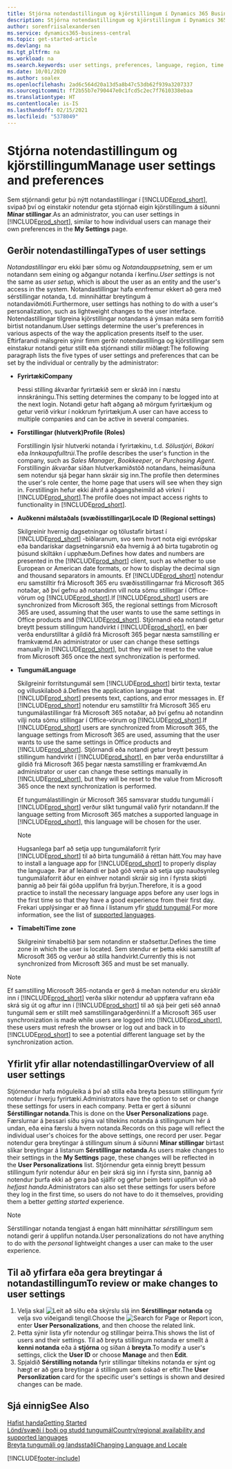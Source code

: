 ```yaml
---
title: Stjórna notendastillingum og kjörstillingum í Dynamics 365 Business Central
description: Stjórna notendastillingum og kjörstillingum í Dynamics 365 Business Central.
author: sorenfriisalexandersen
ms.service: dynamics365-business-central
ms.topic: get-started-article
ms.devlang: na
ms.tgt_pltfrm: na
ms.workload: na
ms.search.keywords: user settings, preferences, language, region, time zone, regional settings
ms.date: 10/01/2020
ms.author: soalex
ms.openlocfilehash: 2ad6c564d20a13d5a8b47c53db62f939a3207337
ms.sourcegitcommit: ff2b55b7e790447e0c1fcd5c2ec7f7610338ebaa
ms.translationtype: HT
ms.contentlocale: is-IS
ms.lasthandoff: 02/15/2021
ms.locfileid: "5378049"
---
```

# <a name="manage-user-settings-and-preferences"></a><span data-ttu-id="a1b0c-103">Stjórna notendastillingum og kjörstillingum</span><span class="sxs-lookup"><span data-stu-id="a1b0c-103">Manage user settings and preferences</span></span>

<span data-ttu-id="a1b0c-104">Sem stjórnandi getur þú nýtt notandastillingar í [!INCLUDE[prod_short](includes/prod_short.md)], svipað því og einstakir notendur geta stjórnað eigin kjörstillingum á síðunni **Mínar stillingar**.</span><span class="sxs-lookup"><span data-stu-id="a1b0c-104">As an administrator, you can user settings in [!INCLUDE[prod_short](includes/prod_short.md)], similar to how individual users can manage their own preferences in the **My Settings** page.</span></span>  

## <a name="types-of-user-settings"></a><span data-ttu-id="a1b0c-105">Gerðir notendastillinga</span><span class="sxs-lookup"><span data-stu-id="a1b0c-105">Types of user settings</span></span>

<span data-ttu-id="a1b0c-106">*Notandastillingar* eru ekki þær sömu og *Notandauppsetning*, sem er um notandann sem eining og aðgangur notanda í kerfinu.</span><span class="sxs-lookup"><span data-stu-id="a1b0c-106">*User settings* is not the same as *user setup*, which is about the user as an entity and the user's access in the system.</span></span> <span data-ttu-id="a1b0c-107">Notandastillingar hafa ennfremur ekkert að gera með sérstillingar notanda, t.d. minniháttar breytingum á notandaviðmóti.</span><span class="sxs-lookup"><span data-stu-id="a1b0c-107">Furthermore, user settings has nothing to do with a user's personalization, such as lightweight changes to the user interface.</span></span> <span data-ttu-id="a1b0c-108">Notendastillingar tilgreina kjörstillingar notandans á ýmsan máta sem forritið birtist notandanum.</span><span class="sxs-lookup"><span data-stu-id="a1b0c-108">User settings determine the user's preferences in various aspects of the way the application presents itself to the user.</span></span> <span data-ttu-id="a1b0c-109">Eftirfarandi málsgrein sýnir fimm gerðir notendastillinga og kjörstillingar sem einstakur notandi getur stillt eða stjórnandi stillir miðlægt:</span><span class="sxs-lookup"><span data-stu-id="a1b0c-109">The following paragraph lists the five types of user settings and preferences that can be set by the individual or centrally by the administrator:</span></span>

- <span data-ttu-id="a1b0c-110">**Fyrirtæki**</span><span class="sxs-lookup"><span data-stu-id="a1b0c-110">**Company**</span></span>  

  <span data-ttu-id="a1b0c-111">Þessi stilling ákvarðar fyrirtækið sem er skráð inn í næstu innskráningu.</span><span class="sxs-lookup"><span data-stu-id="a1b0c-111">This setting determines the company to be logged into at the next login.</span></span> <span data-ttu-id="a1b0c-112">Notandi getur haft aðgang að mörgum fyrirtækjum og getur verið virkur í nokkrum fyrirtækjum.</span><span class="sxs-lookup"><span data-stu-id="a1b0c-112">A user can have access to multiple companies and can be active in several companies.</span></span>

- <span data-ttu-id="a1b0c-113">**Forstillingar (hlutverk)**</span><span class="sxs-lookup"><span data-stu-id="a1b0c-113">**Profile (Roles)**</span></span>  

  <span data-ttu-id="a1b0c-114">Forstillingin lýsir hlutverki notanda í fyrirtækinu, t.d. *Sölustjóri*, *Bókari* eða *Innkaupafulltrúi*.</span><span class="sxs-lookup"><span data-stu-id="a1b0c-114">The profile describes the user's function in the company, such as *Sales Manager*, *Bookkeeper*, or *Purchasing Agent*.</span></span> <span data-ttu-id="a1b0c-115">Forstillingin ákvarðar síðan hlutverkamiðstöð notandans, heimasíðuna sem notendur sjá þegar hann skráir sig inn.</span><span class="sxs-lookup"><span data-stu-id="a1b0c-115">The profile then determines the user's role center, the home page that users will see when they sign in.</span></span> <span data-ttu-id="a1b0c-116">Forstillingin hefur ekki áhrif á aðgangsheimild að virkni í [!INCLUDE[prod_short](includes/prod_short.md)].</span><span class="sxs-lookup"><span data-stu-id="a1b0c-116">The profile does not impact access rights to functionality in [!INCLUDE[prod_short](includes/prod_short.md)].</span></span>  

- <span data-ttu-id="a1b0c-117">**Auðkenni málstaðals (svæðisstillingar)**</span><span class="sxs-lookup"><span data-stu-id="a1b0c-117">**Locale ID (Regional settings)**</span></span>  

  <span data-ttu-id="a1b0c-118">Skilgreinir hvernig dagsetningar og tölustafir birtast í [!INCLUDE[prod_short](includes/prod_short.md)] -biðlaranum, svo sem hvort nota eigi evrópskar eða bandarískar dagsetningarsnið eða hvernig á að birta tugabrotin og þúsund skiltákn í upphæðum.</span><span class="sxs-lookup"><span data-stu-id="a1b0c-118">Defines how dates and numbers are presented in the [!INCLUDE[prod_short](includes/prod_short.md)] client, such as whether to use European or American date formats, or how to display the decimal sign and thousand separators in amounts.</span></span> <span data-ttu-id="a1b0c-119">Ef [!INCLUDE[prod_short](includes/prod_short.md)] notendur eru samstilltir frá Microsoft 365  eru svæðisstillingarnar frá Microsoft 365  notaðar, að því gefnu að notandinn vill nota sömu stillingar í Office-vörum og [!INCLUDE[prod_short](includes/prod_short.md)].</span><span class="sxs-lookup"><span data-stu-id="a1b0c-119">If [!INCLUDE[prod_short](includes/prod_short.md)] users are synchronized from Microsoft 365, the regional settings from Microsoft 365 are used, assuming that the user wants to use the same settings in Office products and [!INCLUDE[prod_short](includes/prod_short.md)].</span></span> <span data-ttu-id="a1b0c-120">Stjórnandi eða notandi getur breytt þessum stillingum handvirkt í [!INCLUDE[prod_short](includes/prod_short.md)], en þær verða endurstilltar á gildið frá Microsoft 365 þegar næsta samstilling er framkvæmd.</span><span class="sxs-lookup"><span data-stu-id="a1b0c-120">An administrator or user can change these settings manually in [!INCLUDE[prod_short](includes/prod_short.md)], but they will be reset to the value from Microsoft 365 once the next synchronization is performed.</span></span>

- <span data-ttu-id="a1b0c-121">**Tungumál**</span><span class="sxs-lookup"><span data-stu-id="a1b0c-121">**Language**</span></span>  

  <span data-ttu-id="a1b0c-122">Skilgreinir forritstungumál sem [!INCLUDE[prod_short](includes/prod_short.md)] birtir texta, textar og villuskilaboð á.</span><span class="sxs-lookup"><span data-stu-id="a1b0c-122">Defines the application language that [!INCLUDE[prod_short](includes/prod_short.md)] presents text, captions, and error messages in.</span></span> <span data-ttu-id="a1b0c-123">Ef [!INCLUDE[prod_short](includes/prod_short.md)] notendur eru samstilltir frá Microsoft 365  eru tungumálastillingar frá Microsoft 365  notaðar, að því gefnu að notandinn vilji nota sömu stillingar í Office-vörum og [!INCLUDE[prod_short](includes/prod_short.md)].</span><span class="sxs-lookup"><span data-stu-id="a1b0c-123">If [!INCLUDE[prod_short](includes/prod_short.md)] users are synchronized from Microsoft 365, the language settings from Microsoft 365 are used, assuming that the user wants to use the same settings in Office products and [!INCLUDE[prod_short](includes/prod_short.md)].</span></span> <span data-ttu-id="a1b0c-124">Stjórnandi eða notandi getur breytt þessum stillingum handvirkt í [!INCLUDE[prod_short](includes/prod_short.md)], en þær verða endurstilltar á gildið frá Microsoft 365 þegar næsta samstilling er framkvæmd.</span><span class="sxs-lookup"><span data-stu-id="a1b0c-124">An administrator or user can change these settings manually in [!INCLUDE[prod_short](includes/prod_short.md)], but they will be reset to the value from Microsoft 365 once the next synchronization is performed.</span></span>

  <span data-ttu-id="a1b0c-125">Ef tungumálastillingin úr Microsoft 365 samsvarar studdu tungumáli í [!INCLUDE[prod_short](includes/prod_short.md)] verður slíkt tungumál valið fyrir notandann.</span><span class="sxs-lookup"><span data-stu-id="a1b0c-125">If the language setting from Microsoft 365 matches a supported language in [!INCLUDE[prod_short](includes/prod_short.md)], this language will be chosen for the user.</span></span>  

  > [!NOTE]
  > <span data-ttu-id="a1b0c-126">Hugsanlega þarf að setja upp tungumálaforrit fyrir [!INCLUDE[prod_short](includes/prod_short.md)] til að birta tungumálið á réttan hátt.</span><span class="sxs-lookup"><span data-stu-id="a1b0c-126">You may have to install a language app for [!INCLUDE[prod_short](includes/prod_short.md)] to properly display the language.</span></span> <span data-ttu-id="a1b0c-127">Þar af leiðandi er það góð venja að setja upp nauðsynleg tungumálaforrit áður en einhver notandi skráir sig inn í fyrsta skipti þannig að þeir fái góða upplifun frá byrjun.</span><span class="sxs-lookup"><span data-stu-id="a1b0c-127">Therefore, it is a good practice to install the necessary language apps before any user logs in the first time so that they have a good experience from their first day.</span></span> <span data-ttu-id="a1b0c-128">Frekari upplýsingar er að finna í listanum yfir [studd tungumál](/dynamics365/business-central/dev-itpro/compliance/apptest-countries-and-translations).</span><span class="sxs-lookup"><span data-stu-id="a1b0c-128">For more information, see the list of [supported languages](/dynamics365/business-central/dev-itpro/compliance/apptest-countries-and-translations).</span></span>  
  
- <span data-ttu-id="a1b0c-129">**Tímabelti**</span><span class="sxs-lookup"><span data-stu-id="a1b0c-129">**Time zone**</span></span>  

  <span data-ttu-id="a1b0c-130">Skilgreinir tímabeltið þar sem notandinn er staðsettur.</span><span class="sxs-lookup"><span data-stu-id="a1b0c-130">Defines the time zone in which the user is located.</span></span> <span data-ttu-id="a1b0c-131">Sem stendur er þetta ekki samstillt af Microsoft 365 og verður að stilla handvirkt.</span><span class="sxs-lookup"><span data-stu-id="a1b0c-131">Currently this is not synchronized from Microsoft 365 and must be set manually.</span></span>  

> [!NOTE]
> <span data-ttu-id="a1b0c-132">Ef samstilling Microsoft 365-notanda er gerð á meðan notendur eru skráðir inn í [!INCLUDE[prod_short](includes/prod_short.md)] verða slíkir notendur að uppfæra vafrann eða skrá sig út og aftur inn í [!INCLUDE[prod_short](includes/prod_short.md)] til að sjá þeir geti séð annað tungumál sem er stillt með samstillingaraðgerðinni.</span><span class="sxs-lookup"><span data-stu-id="a1b0c-132">If a Microsoft 365 user synchronization is made while users are logged into [!INCLUDE[prod_short](includes/prod_short.md)], these users must refresh the browser or log out and back in to [!INCLUDE[prod_short](includes/prod_short.md)] to see a potential different language set by the synchronization action.</span></span>

## <a name="overview-of-all-user-settings"></a><span data-ttu-id="a1b0c-133">Yfirlit yfir allar notendastillingar</span><span class="sxs-lookup"><span data-stu-id="a1b0c-133">Overview of all user settings</span></span>

<span data-ttu-id="a1b0c-134">Stjórnendur hafa möguleika á því að stilla eða breyta þessum stillingum fyrir notendur í hverju fyrirtæki.</span><span class="sxs-lookup"><span data-stu-id="a1b0c-134">Administrators have the option to set or change these settings for users in each company.</span></span> <span data-ttu-id="a1b0c-135">Þetta er gert á síðunni **Sérstillingar notanda**.</span><span class="sxs-lookup"><span data-stu-id="a1b0c-135">This is done on the **User Personalizations** page.</span></span> <span data-ttu-id="a1b0c-136">Færslurnar á þessari síðu sýna val tiltekins notanda á stillingunum hér á undan, eða eina færslu á hvern notanda.</span><span class="sxs-lookup"><span data-stu-id="a1b0c-136">Records on this page will reflect the individual user's choices for the above settings, one record per user.</span></span> <span data-ttu-id="a1b0c-137">Þegar notendur gera breytingar á stillingum sínum á síðunni **Mínar stillingar** birtast slíkar breytingar á listanum **Sérstillingar notanda**.</span><span class="sxs-lookup"><span data-stu-id="a1b0c-137">As users make changes to their settings in the **My Settings** page, these changes will be reflected in the **User Personalizations** list.</span></span> <span data-ttu-id="a1b0c-138">Stjórnendur geta einnig breytt þessum stillingum fyrir notendur áður en þeir skrá sig inn í fyrsta sinn, þannig að notendur þurfa ekki að gera það sjálfir og gefur þeim betri upplifun við að *hefjast handa*.</span><span class="sxs-lookup"><span data-stu-id="a1b0c-138">Administrators can also set these settings for users before they log in the first time, so users do not have to do it themselves, providing them a better *getting started* experience.</span></span>

> [!NOTE]
> <span data-ttu-id="a1b0c-139">Sérstillingar notanda tengjast á engan hátt minniháttar *sérstillingum* sem notandi gerir á upplifun notanda.</span><span class="sxs-lookup"><span data-stu-id="a1b0c-139">User personalizations do not have anything to do with the *personal* lightweight changes a user can make to the user experience.</span></span>

## <a name="to-review-or-make-changes-to-user-settings"></a><span data-ttu-id="a1b0c-140">Til að yfirfara eða gera breytingar á notandastillingum</span><span class="sxs-lookup"><span data-stu-id="a1b0c-140">To review or make changes to user settings</span></span>

1. <span data-ttu-id="a1b0c-141">Velja skal ![Leit að síðu eða skýrslu](media/ui-search/search_small.png "Leit að síðu eða skýrslu tákn") slá inn **Sérstillingar notanda** og velja svo viðeigandi tengil.</span><span class="sxs-lookup"><span data-stu-id="a1b0c-141">Choose the ![Search for Page or Report](media/ui-search/search_small.png "Search for Page or Report icon") icon, enter **User Personalizations**, and then choose the related link.</span></span>
2. <span data-ttu-id="a1b0c-142">Þetta sýnir lista yfir notendur og stillingar þeirra.</span><span class="sxs-lookup"><span data-stu-id="a1b0c-142">This shows the list of users and their settings.</span></span> <span data-ttu-id="a1b0c-143">Til að breyta stillingum notanda er smellt á **kenni notanda** eða á **stjórna** og síðan á **breyta**.</span><span class="sxs-lookup"><span data-stu-id="a1b0c-143">To modify a user's settings, click the **User ID** or choose **Manage** and then **Edit**.</span></span>
3. <span data-ttu-id="a1b0c-144">Spjaldið **Sérstilling notanda** fyrir stillingar tiltekins notanda er sýnt og hægt er að gera breytingar á stillingum sem óskað er eftir.</span><span class="sxs-lookup"><span data-stu-id="a1b0c-144">The **User Personlization** card for the specific user's settings is shown and desired changes can be made.</span></span>  

## <a name="see-also"></a><span data-ttu-id="a1b0c-145">Sjá einnig</span><span class="sxs-lookup"><span data-stu-id="a1b0c-145">See Also</span></span>

[<span data-ttu-id="a1b0c-146">Hafist handa</span><span class="sxs-lookup"><span data-stu-id="a1b0c-146">Getting Started</span></span>](product-get-started.md)  
[<span data-ttu-id="a1b0c-147">Lönd/svæði í boði og studd tungumál</span><span class="sxs-lookup"><span data-stu-id="a1b0c-147">Country/regional availability and supported languages</span></span>](/dynamics365/business-central/dev-itpro/compliance/apptest-countries-and-translations)  
[<span data-ttu-id="a1b0c-148">Breyta tungumáli og landsstaðli</span><span class="sxs-lookup"><span data-stu-id="a1b0c-148">Changing Language and Locale</span></span>](about-locale-language.md)  


[!INCLUDE[footer-include](includes/footer-banner.md)]